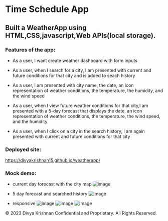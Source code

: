 # Time Schedule App

## Built a WeatherApp using HTML,CSS,javascript,Web APIs(local storage).

### Features of the app:
* As a user, I want create weather dashboard with form inputs

* As a user, when I search for a city, I am presented with current and future conditions for that city and is added to seach history

* As a user, I am presented with city name, the date, an icon representation of weather conditions, the temperature, the humidity, and the wind speed

* As a user, when I view future weather conditions for that city,I am presented with a 5-day forecast that displays the date, an icon representation of weather conditions, the temperature, the wind speed, and the humidity

* As a user, when I click on a city in the search history, I am again presented with current and future conditions for that city


### Deployed site:
https://divyakrishnan15.github.io/weatherapp/

### Mock demo:
* current day forecast with the city map
![image](https://github.com/divyakrishnan15/weatherapp/assets/40469923/319c26ae-8c4b-45eb-a168-d71e114e8936)


* 5 day forecast and searched history
![image](https://github.com/divyakrishnan15/weatherapp/assets/40469923/80ac44fe-8ba3-4a28-9831-8c4af1f830ab)

* responsive
![image](https://github.com/divyakrishnan15/weatherapp/assets/40469923/fabf25ca-fa6a-4236-b8d6-5eb79a0c1c23)
![image](https://github.com/divyakrishnan15/weatherapp/assets/40469923/5fbacb52-b87a-47d9-83e1-99ab4a0acd16)
![image](https://github.com/divyakrishnan15/weatherapp/assets/40469923/65c894fe-7504-4394-a3f5-91c866a392fa)


© 2023 Divya Krishnan Confidential and Proprietary. All Rights Reserved.
